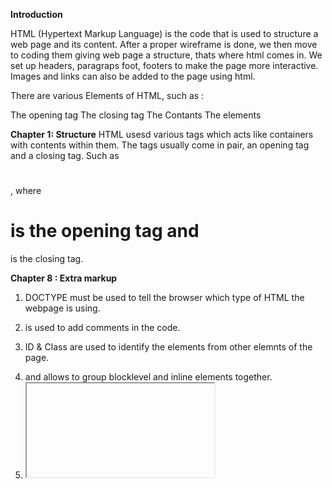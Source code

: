 **Introduction**

HTML (Hypertext Markup Language) is the code that is used to structure a web page and its content. After a proper wireframe is done, we then move to coding them giving web page a structure, thats where html comes in. We set up headers, paragraps foot, footers to make the page more interactive. Images and links can also be added to the page using html.

There are various Elements of HTML, such as :

The opening tag
The closing tag
The Contants
The elements

**Chapter 1: Structure**
HTML usesd various tags which acts like containers with contents within them. The tags usually come in pair, an opening tag and a closing tag. Such as <h1></h1>, where <h1> is the opening tag and </h1> is the closing tag. 

**Chapter 8 : Extra markup**


1. DOCTYPE <!DOCTYPE html> must be used to tell the browser which type of HTML the webpage is using. 

2. <!--Comment--> is used to add comments in the code.

3. ID & Class are used to identify the elements from other elemnts of the page.

4. <div> and <span> allows to group blocklevel and inline elements together.

5. <iframe> is used to cut a little window from the page to see another page.

6. <meta> lives inside the head and contains information such as Description, Keywords, Robots, Author, Pragma, Expires.

7. Escape Characters such as < ( Less-than sign), > (Greater than sign), & (Ampersand) etc are used to include special characters.

**Chapter 17 : HTML5 Layout**

HTML5 elements helps identify the purpose of different parts of a webpage and describe its structure.
 
	
<header> - Defines a header for a document or a section
<nav> - Defines a container for navigation links
<section> - Defines a section in a document
<article> - Defines an independent self-contained article
<aside> - Defines content aside from the content (like a sidebar)
<footer> - Defines a footer for a document or a section
<details> - Defines additional details
<summary> - Defines a heading for the <details> element

Old Browser will not understand HTML5.

In order to use HTML5 in old browsers you will need an extra JavaScript file.

**Chapter 18: “Process & Design”**

When first creating a website, you need to know what is the end result and what is the end user looking for. Understanding the need will help you design the website and deliver the end product as requested.

Sitemaps lets you plan the structure of website which is one of the very first steps.


WireFrame Wireframe is used by UX designers to define and plan the look of a website, app or a product. This is the very first process of designing a website. Without any distraction of other features, wireframe lets us design the layout and intraction of the page.

Design is the key to delivger a fine product. Visual presentation helps end users uderstand what you are building.

**JS Chapter 1: “The ABC of Programming**

*Introduction*

JavaScript is a scripting language used to create and control dynamic website and its contents.Anything that moves,refreshes,prompts ot changes in your screen is javaScript.

*Chapter 1*

A script is a set of instructions that a computer follows to excecute certain goal.
